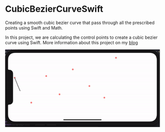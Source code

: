 # CubicBezierCurveSwift
Creating a smooth cubic bezier curve that pass through all the prescribed points using Swift and Math.  

In this project, we are calculating the control points to create a cubic bezier curve using Swift. 
More information about this project on my <a href="https://exploringswift.com/blog/Drawing-Smooth-Cubic-Bezier-Curve-through-prescribed-points-using-Swift">blog</a>

![](/bezierCurve1.gif)
